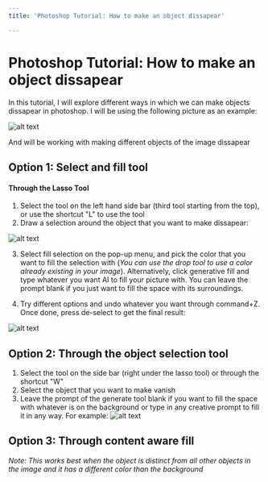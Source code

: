 ```yaml
---
title: 'Photoshop Tutorial: How to make an object dissapear'

---
```


# Photoshop Tutorial: How to make an object dissapear
In this tutorial, I will explore different ways in which we can make objects dissapear in photoshop. I will be using the following picture as an example:

![alt text](https://files.slack.com/files-pri/T0HTW3H0V-F0672E77W07/flag_portugal___brazil_together.png?pub_secret=7c77f1e12d)

And will be working with making different objects of the image dissapear


## Option 1: Select and fill tool


#### Through the Lasso Tool
1. Select the tool on the left hand side bar (third tool starting from the top), or use the shortcut "L" to use the tool
2. Draw a selection around the object that you want to make dissapear:

![alt text](https://files.slack.com/files-pri/T0HTW3H0V-F067AD76KQW/screenshot_2023-11-27_at_15.49.14.png?pub_secret=e2cb1569c1)

3. Select fill selection on the pop-up menu, and pick the color that you want to fill the selection with (*You can use the drop tool to use a color already existing in your image*). Alternatively, click generative fill and type whatever you want AI to fill your picture with. You can leave the prompt blank if you just want to fill the space with its surroundings.

4. Try different options and undo whatever you want through command+Z. Once done, press de-select to get the final result: 

![alt text](https://files.slack.com/files-pri/T0HTW3H0V-F067H0U1GJF/screenshot_2023-11-27_at_15.57.04.png?pub_secret=67aed8d52e)

## Option 2: Through the object selection tool

1. Select the tool on the side bar (right under the lasso tool) or through the shortcut "W"
2. Select the object that you want to make vanish
3. Leave the prompt of the generate tool blank if you want to fill the space with whatever is on the background or type in any creative prompt to fill it in any way. For example: 
![alt text](https://files.slack.com/files-pri/T0HTW3H0V-F067N9H3WUT/screenshot_2023-11-28_at_11.53.29.png?pub_secret=502bdd5f33)


## Option 3: Through content aware fill

*Note: This works best when the object is distinct from all other objects in the image and it has a different color than the background*








